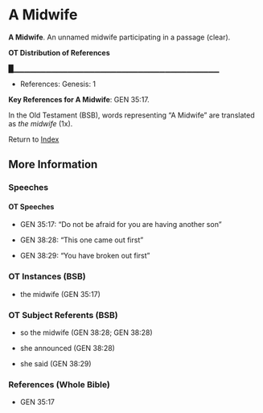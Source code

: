 # A Midwife
**A Midwife**. 
An unnamed midwife participating in a passage (clear). 


**OT Distribution of References**

█▁▁▁▁▁▁▁▁▁▁▁▁▁▁▁▁▁▁▁▁▁▁▁▁▁▁▁▁▁▁▁▁▁▁▁▁▁▁
* References: Genesis: 1



**Key References for A Midwife**: 
GEN 35:17. 


In the Old Testament (BSB), words representing “A Midwife” are translated as 
*the midwife* (1x). 




Return to [Index](00-Index.md)

## More Information

### Speeches

#### OT Speeches

* GEN 35:17: “Do not be afraid for you are having another son”

* GEN 38:28: “This one came out first”

* GEN 38:29: “You have broken out first”

### OT Instances (BSB)

* the midwife (GEN 35:17)



### OT Subject Referents (BSB)

* so the midwife (GEN 38:28; GEN 38:28)

* she announced (GEN 38:28)

* she said (GEN 38:29)



### References (Whole Bible)

* GEN 35:17



